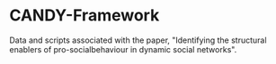 # CANDY-Framework
Data and scripts associated with the paper, "Identifying the structural enablers of pro-socialbehaviour in dynamic social networks".
